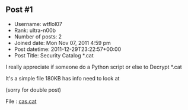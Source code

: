 ## Post #1
- Username: wtflol07
- Rank: ultra-n00b
- Number of posts: 2
- Joined date: Mon Nov 07, 2011 4:59 pm
- Post datetime: 2011-12-29T23:22:57+00:00
- Post Title: Security Catalog *.cat

I really appreciate if someone do a Python script or else to Decrypt *.cat 

It's a simple file 180KB has info need to look at 

(sorry for double post)

File : [cas.cat](http://www.multiupload.com/ZH865MOE62)
